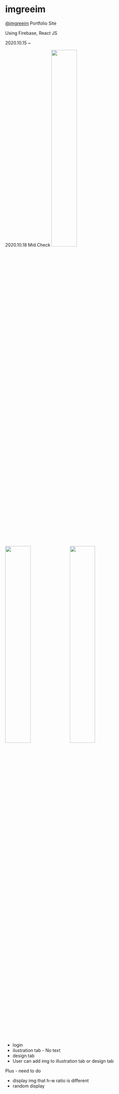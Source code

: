 # imgreeim
 [@imgreeim](https://www.instagram.com/imgreeim/) Portfolio Site
 
 Using Firebase, React JS
 
 2020.10.15 ~

2020.10.18 Mid Check
<img src="https://user-images.githubusercontent.com/66366941/96470923-c02d6a80-1269-11eb-8a3a-74e441552a77.JPG" width="40%">

<img src="https://user-images.githubusercontent.com/66366941/96470933-c0c60100-1269-11eb-9696-bcda129cda26.JPG" width="40%">

<img src="https://user-images.githubusercontent.com/66366941/96470964-c9b6d280-1269-11eb-9709-dc2b76ec27f6.JPG" width="40%">

- login
- ilustration tab - No text
- design tab
- User can add img to illustration tab or design tab

Plus - need to do

- display img that h-w ratio is different
- random display

